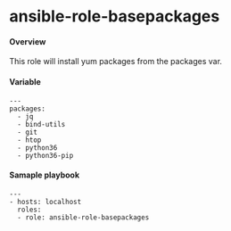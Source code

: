 # ansible-role-basepackages

#### Overview
This role will install yum packages from the packages var.

#### Variable
```
---
packages:
  - jq
  - bind-utils
  - git
  - htop
  - python36
  - python36-pip
```

#### Samaple playbook
```
---
- hosts: localhost
  roles:
  - role: ansible-role-basepackages
  ```
